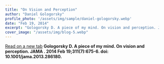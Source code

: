 ```yaml
---
title: "On Vision and Perception"
author: "Daniel Gologorsky"
profile_photo: '/assets/img/sample/daniel-gologorsky.webp'
date: "Feb 19, 2014"
excerpt: "Gologorsky D. A piece of my mind. On vision and perception. JAMA . 2014 Feb 19;311(7):675-6. doi: 10.1001/jama.2013.286180."
cover_image: "/assets/img/blog-5.webp"
---
```



<object data="/assets/doc/On-Vision-and-Perception.pdf" type="application/pdf"></object>

[Read on a new tab](/assets/doc/On-Vision-and-Perception.pdf)
**Gologorsky D. A piece of my mind. On vision and perception. JAMA . 2014 Feb 19;311(7):675-6. doi: 10.1001/jama.2013.286180.**